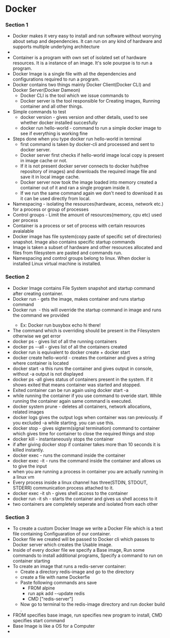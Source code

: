 # Docker

### Section 1

* Docker makes it very easy to install and run software without worrying about setup and dependencies. It can run on any kind of hardware and supports multiple underlying architecture
* 
* Container is a program with own set of isolated set of hardware resources. It is a instance of an image. It's sole pourpse is to run a program.
* Docker Image is a single file with all the dependencies and configurations required to run a program.
* Docker contains two things mainly Docker Client(Docker CLI) and Docker Server(Docker Dameon)
    * Docker CLI is the tool which we issue commands to
    * Docker server is the tool responsible for Creating images, Running container and all other things.
* Simple commands to test
    * docker version - gives version and other details, used to see whether docker installed succesfully
    * docker run hello-world - command to run a simple docker image to see if everything is working fine
* Steps done when you type docker run hello-world in terminal
    * first command is taken by docker-cli and processed and sent to docker server.
    * Docker server first checks if hello-world image local copy is present in image cache or not.
    * If it is not present docker server connects to docker hub(free repository of images) and downloads the required image file and save it in local image cache.
    * Docker server now took the image loaded into memory created a container out of it and ran a single program inside it.
    * If we run the same command again we don't need to download it as it can be used directly from local.
* Namespacing - isolating the resources(hardware, access, network etc.) for a process or group of processes 
* Control groups - Limit the amount of resources(memory, cpu etc) used per process
* Container is a process or set of process with certain resources avaialable
* Docker image has file system(copy paste of specific set of directories) snapshot. Image also contains specific startup commands
* Image is taken a subset of hardware and other resources allocated and files from filesystem are pasted and commands run.
* Namespacing and control groups belong to linux. When docker is installed Linux virtual machine is installed.

### Section 2
* Docker Image contains File System snapshot and startup command after creating container.
* Docker run <name of image> - gets the image, makes container and runs startup command
* Docker run <Image name> <some command> - this will override the startup command in image and runs the command we provided
   * Ex: Docker run busybox echo hi there!
* The command which is overriding should be present in the Filesystem otherwise we get error
* docker ps - gives list of all the running containers
* docker ps --all - gives list of all the containers created
* docker run is equivalent to docker create + docker start
* docker create hello-world - creates the container and gives a string where container is located
* docker start -a <string where container is> this runs the container and gives output in console, without -a output is not displayed
* docker ps -all gives status of containers present in the system. If it shows exited that means container was started and stopped.
* Exited container can be run again using docker start -a <container id>
* while running the container if you use command to overide start. While running the container again same command is executed.
* docker system prune - deletes all containers, network allocations, related images
* docker logs <container id> gives the output logs when container was ran previously. if you excluded -a while starting. you can use this.
* docker stop <container id> - gives sigterm(signal termination) command to container which gives time for container to close the required things and stop
* docker kill <sontainer id> - instantaneously stops the container
* if after giving docker stop if container takes more than 10 seconds it is killed instantly.
* docker exec <container id> <command> - runs the command inside the container
* docker exec -it <container id> <command> - runs the command inside the container and allows us to give the input
* when you are running a process in container you are actually running in a linux vm
* Every process inside a linux channel has three(STDIN, STDOUT, STDERR) communication process attached to it.
* docker exec -it <container id> sh - gives shell access to the container
* docker run -it <container id> sh - starts the container and gives us shell access to it
* two containers are completely seperate and isolated from each other

### Section 3
* To create a custom Docker Image we write a Docker File which is a text file containing Configuaration of our container.
* Docker file we created will be passed to Docker cli which passes to Docker server which creates the Usable image.
* Inside of every docker file we specify a Base image, Run some commands to install additional programs, Specify a command to run on container starting
* To create an image that runs a redis-server container:
   * Create a directory redis-image and go to the directory
   * create a file with name Dockerfie
   * Paste following commands ans save
      * FROM alpine
      * run apk add --update redis
      * CMD ["redis-server"]
   * Now go to terminal to the redis-image directory and run docker build .
* FROM specifies base image, run specifies new program to install, CMD specifies start command
* Base Image is like a OS for a Computer
* 
